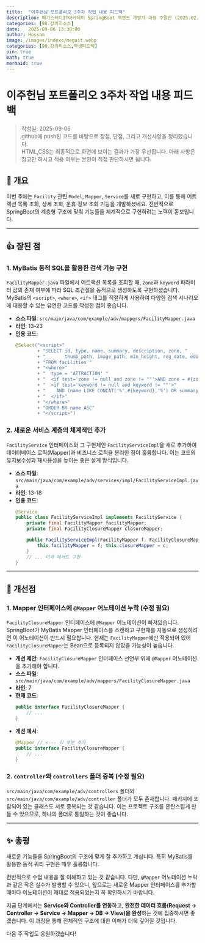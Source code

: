 ```yaml
---
title:  "이주헌님 포트폴리오 3주차 작업 내용 피드백"
description: 메가스터디IT아카데미 SpringBoot 백엔드 개발자 과정 주말반 (2025.02.22 ~ 2025.09.13). 이주헌님의 포트폴리오 3주차 작업 내용에 대한 피드백
categories: [98.강의리소스]
date:   2025-09-06 13:30:00
author: Hossam
image: /images/indexs/megait.webp
categories: [90.강의리소스,학생피드백]
pin: true
math: true
mermaid: true
---
```


# 이주헌님 포트폴리오 3주차 작업 내용 피드백

> 작성일: 2025-09-06<br/>
> github에 push된 코드를 바탕으로 장점, 단점, 그리고 개선사항을 정리했습니다.<br/>
> HTML,CSS는 최종적으로 화면에 보이는 결과가 가장 우선됩니다. 아래 사항은 참고만 하시고 적용 여부는 본인이 직접 판단하시면 됩니다.

## 📌 개요

이번 주에는 `Facility` 관련 `Model`, `Mapper`, `Service`를 새로 구현하고, 이를 통해 어트랙션 목록 조회, 상세 조회, 운휴 정보 조회 기능을 개발하셨네요. 전반적으로 SpringBoot의 계층형 구조에 맞춰 기능들을 체계적으로 구현하려는 노력이 돋보입니다.

---

## 👍 잘된 점

### 1. MyBatis 동적 SQL을 활용한 검색 기능 구현

`FacilityMapper.java` 파일에서 어트랙션 목록을 조회할 때, `zone`과 `keyword` 파라미터 값의 존재 여부에 따라 SQL 조건절을 동적으로 생성하도록 구현하셨습니다. MyBatis의 `<script>`, `<where>`, `<if>` 태그를 적절하게 사용하여 다양한 검색 시나리오에 대응할 수 있는 유연한 코드를 작성한 점이 좋습니다.

- **소스 파일**: `src/main/java/com/example/adv/mappers/FacilityMapper.java`
- **라인**: 13-23
- **인용 코드**:
  ```java
  @Select("<script>"
          + "SELECT id, type, name, summary, description, zone, "
          + "       thumb_path, image_path, min_height, reg_date, edit_date "
          + "FROM facilities "
          + "<where>"
          + "  type = 'ATTRACTION' "
          + "  <if test='zone != null and zone != ""'>AND zone = #{zone}</if>"
          + "  <if test='keyword != null and keyword != ""'>"
          + "    AND (name LIKE CONCAT('%',#{keyword},'%') OR summary LIKE CONCAT('%',#{keyword},'%'))"
          + "  </if>"
          + "</where>"
          + "ORDER BY name ASC"
          + "</script>")
  ```

### 2. 새로운 서비스 계층의 체계적인 추가

`FacilityService` 인터페이스와 그 구현체인 `FacilityServiceImpl`을 새로 추가하여 데이터베이스 로직(Mapper)과 비즈니스 로직을 분리한 점이 훌륭합니다. 이는 코드의 유지보수성과 재사용성을 높이는 좋은 설계 방식입니다.

- **소스 파일**: `src/main/java/com/example/adv/services/impl/FacilityServiceImpl.java`
- **라인**: 13-18
- **인용 코드**:
  ```java
  @Service
  public class FacilityServiceImpl implements FacilityService {
      private final FacilityMapper facilityMapper;
      private final FacilityClosureMapper closureMapper;

      public FacilityServiceImpl(FacilityMapper f, FacilityClosureMapper c){
          this.facilityMapper = f; this.closureMapper = c;
      }
      // ... 이하 메서드 구현
  }
  ```

---

## 🙋 개선점

### 1. Mapper 인터페이스에 `@Mapper` 어노테이션 누락 (수정 필요)

`FacilityClosureMapper` 인터페이스에 `@Mapper` 어노테이션이 빠져있습니다. SpringBoot가 MyBatis Mapper 인터페이스를 스캔하고 구현체를 자동으로 생성하려면 이 어노테이션이 반드시 필요합니다. 현재는 `FacilityMapper`에만 적용되어 있어 `FacilityClosureMapper`는 Bean으로 등록되지 않았을 가능성이 높습니다.

- **개선 제안**: `FacilityClosureMapper` 인터페이스 선언부 위에 `@Mapper` 어노테이션을 추가해야 합니다.
- **소스 파일**: `src/main/java/com/example/adv/mappers/FacilityClosureMapper.java`
- **라인**: 7
- **현재 코드**:
  ```java
  public interface FacilityClosureMapper {
      // ...
  }
  ```
- **개선 예시**:
  ```java
  @Mapper // <--- 이 부분 추가
  public interface FacilityClosureMapper {
      // ...
  }
  ```

### 2. `controller`와 `controllers` 폴더 중복 (수정 필요)

`src/main/java/com/example/adv/controllers` 폴더와 `src/main/java/com/example/adv/controller` 폴더가 모두 존재합니다. 패키지에 포함되어 있는 클래스도 서로 중복되는 것 같습니다. 이는 프로젝트 구조를 혼란스럽게 만들 수 있으므로, 하나의 폴더로 통일하는 것이 좋습니다.

---

## ✨ 총평

새로운 기능들을 SpringBoot의 구조에 맞게 잘 추가하고 계십니다. 특히 MyBatis를 활용한 동적 쿼리 구현은 매우 훌륭합니다.

전반적으로 수업 내용을 잘 이해하고 있는 것 같습니다. 다만, `@Mapper` 어노테이션 누락과 같은 작은 실수가 발생할 수 있으니, 앞으로는 새로운 Mapper 인터페이스를 추가할 때마다 어노테이션이 제대로 적용되었는지 꼭 확인하시기 바랍니다.

지금 단계에서는 **Service와 Controller를 연동**하고, **완전한 데이터 흐름(Request → Controller → Service → Mapper → DB → View)을 완성**하는 것에 집중하시면 좋겠습니다. 이 과정을 통해 전체적인 구조에 대한 이해가 더욱 깊어질 것입니다.

다음 주 작업도 응원하겠습니다!